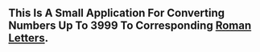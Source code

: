 ## This Is A Small Application For Converting Numbers Up To 3999 To Corresponding [**Roman Letters**](https://www.mathsisfun.com/roman-numerals.html).